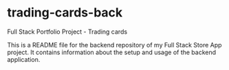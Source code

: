# trading-cards-back

Full Stack Portfolio Project - Trading cards

This is a README file for the backend repository of my Full Stack Store App project. It contains information about the setup and usage of the backend application.
